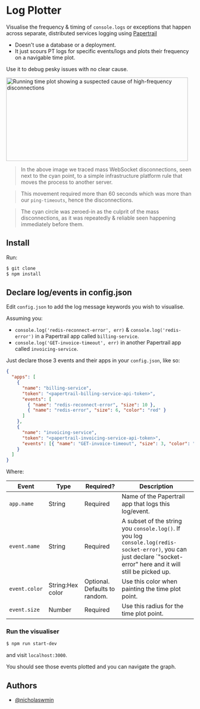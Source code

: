 # Log Plotter

Visualise the frequency & timing of `console.logs` or exceptions
that happen across separate, distributed services logging using [Papertrail][pt]

- Doesn't use a database or a deployment.  
- It just scours PT logs for specific events/logs and plots their frequency
  on a navigable time plot.

Use it to debug pesky issues with no clear cause.

<img alt="Running time plot showing a suspected cause of high-frequency disconnections" src="https://media4.giphy.com/media/v1.Y2lkPTc5MGI3NjExeTU1NjR4czUwaTY4ZWllNjA1YmRxM2w2andwdWF5eWM5bXNjZ2Z2cCZlcD12MV9pbnRlcm5hbF9naWZfYnlfaWQmY3Q9Zw/kbpkqUhZyjDptIYfAc/source.gif" width="488" height="224">

> In the above image we traced mass WebSocket disconnections,
seen next to the cyan point, to a simple infrastructure platform rule that moves
the process to another server.

> This movement required more than 60 seconds which was more than our
`ping-timeouts`, hence the disconnections.

> The cyan circle was zeroed-in as the culprit of the mass disconnections, as it
was repeatedly & reliable seen happening immediately before them.


## Install

Run:

```bash
$ git clone
$ npm install
```

## Declare log/events in config.json

Edit `config.json` to add the log message keywords you wish to visualise.   

Assuming you:

- `console.log('redis-reconnect-error', err)` & `console.log('redis-error')`
   in a Papertrail app called `billing-service`.
- `console.log('GET-invoice-timeout', err)` in another Papertrail app called
  `invoicing-service`.

Just declare those 3 events and their apps in your `config.json`, like so:

```json
{
  "apps": [
    {
      "name": "billing-service",
      "token": "<papertrail-billing-service-api-token>",
      "events": [
        { "name": "redis-reconnect-error", "size": 10 },
        { "name": "redis-error", "size": 6, "color": "red" }
      ]
    },
    {
      "name": "invoicing-service",
      "token": "<papertrail-invoicing-service-api-token>",
      "events": [{ "name": "GET-invoice-timeout", "size": 3, "color": "cyan" }]
    }
  ]
}
```

Where:

| Event | Type | Required? | Description |
|---|---|---|---|
| `app.name` | String | Required | Name of the Papertrail app that logs this log/event. |
| `event.name` | String | Required | A subset of the string you `console.log()`.    If you log `console.log(redis-socket-error)`,  you can just declare `"socket-error" here and it will still be picked up. |
| `event.color` | String:Hex color | Optional.  Defaults to random. | Use this color when painting the time plot point. |
| `event.size` | Number | Required | Use this radius for the time plot point. |

### Run the visualiser


```bash
$ npm run start-dev
```  

and visit `localhost:3000`.

You should see those events plotted and you can navigate the graph.

## Authors

- [@nicholaswmin](https://github.com/nicholaswmin)

[pt]: https://www.papertrail.com/
